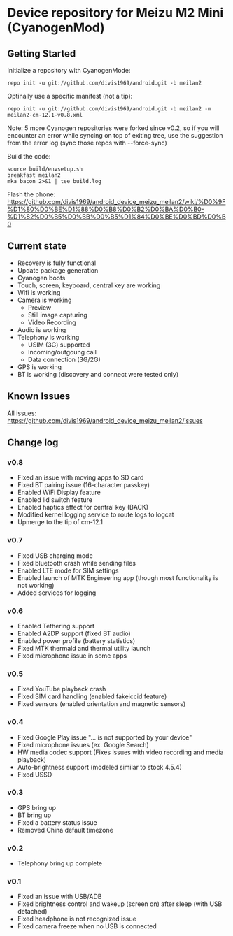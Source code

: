 Device repository for Meizu M2 Mini (CyanogenMod)
===========================

Getting Started
---------------

Initialize a repository with CyanogenMode:

    repo init -u git://github.com/divis1969/android.git -b meilan2

Optinally use a specific manifest (not a tip):

    repo init -u git://github.com/divis1969/android.git -b meilan2 -m meilan2-cm-12.1-v0.8.xml

Note: 5 more Cyanogen repositories were forked since v0.2, so if you will encounter an error while syncing on top
of exiting tree, use the suggestion from the error log (sync those repos with --force-sync) 

Build the code:

    source build/envsetup.sh
    breakfast meilan2
    mka bacon 2>&1 | tee build.log

Flash the phone:
https://github.com/divis1969/android_device_meizu_meilan2/wiki/%D0%9F%D1%80%D0%BE%D1%88%D0%B8%D0%B2%D0%BA%D0%B0-%D1%82%D0%B5%D0%BB%D0%B5%D1%84%D0%BE%D0%BD%D0%B0

Current state
-------------

- Recovery is fully functional
- Update package generation
- Cyanogen boots
- Touch, screen, keyboard, central key are working
- Wifi is working
- Camera is working
    - Preview
    - Still image capturing
    - Video Recording
- Audio is working
- Telephony is working
    - USIM (3G) supported
    - Incoming/outgoung call
    - Data connection (3G/2G)
- GPS is working
- BT is working (discovery and connect were tested only)

Known Issues
-------------
All issues: https://github.com/divis1969/android_device_meizu_meilan2/issues

Change log
----------

### v0.8
- Fixed an issue with moving apps to SD card
- Fixed BT pairing issue (16-character passkey)
- Enabled WiFi Display feature
- Enabled lid switch feature
- Enabled haptics effect for central key (BACK)
- Modified kernel logging service to route logs to logcat
- Upmerge to the tip of cm-12.1

### v0.7
- Fixed USB charging mode
- Fixed bluetooth crash while sending files
- Enabled LTE mode for SIM settings
- Enabled launch of MTK Engineering app (though most functionality is not working)
- Added services for logging

### v0.6
- Enabled Tethering support
- Enabled A2DP support (fixed BT audio)
- Enabled power profile (battery statistics)
- Fixed MTK thermald and thermal utility launch
- Fixed microphone issue in some apps

### v0.5
- Fixed YouTube playback crash
- Fixed SIM card handling (enabled fakeiccid feature)
- Fixed sensors (enabled orientation and magnetic sensors)

### v0.4
- Fixed Google Play issue "... is not supported by your device"
- Fixed microphone issues (ex. Google Search)
- HW media codec support (Fixes issues with video recording and media playback)
- Auto-brightness support (modeled similar to stock 4.5.4)
- Fixed USSD

### v0.3
- GPS bring up
- BT bring up
- Fixed a battery status issue
- Removed China default timezone

### v0.2
- Telephony bring up complete

### v0.1
- Fixed an issue with USB/ADB
- Fixed brightness control and wakeup (screen on) after sleep (with USB detached)
- Fixed headphone is not recognized issue
- Fixed camera freeze when no USB is connected

